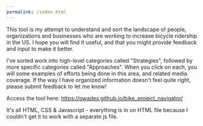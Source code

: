 ```yaml
---
permalink: /index.html
---
```


This tool is my attempt to understand and sort the landscape of people, organizations and businesses who are working to increase bicycle ridership in the US. I hope you will find it useful, and that you might provide feedback and input to make it better.

I've sorted work into high-level categories called "Strategies", followed by more specific categories called "Approaches". When you click on each, you will some examples of efforts being done in this area, and related media coverage. If the way I have organized information doesn't feel quite right, please submit feedback to let me know!

Access the tool here: https://owades.github.io/bike_project_navigator/

It's all HTML, CSS & Javascript - everything is in on HTML file because I couldn't get it to work with a separate js file.